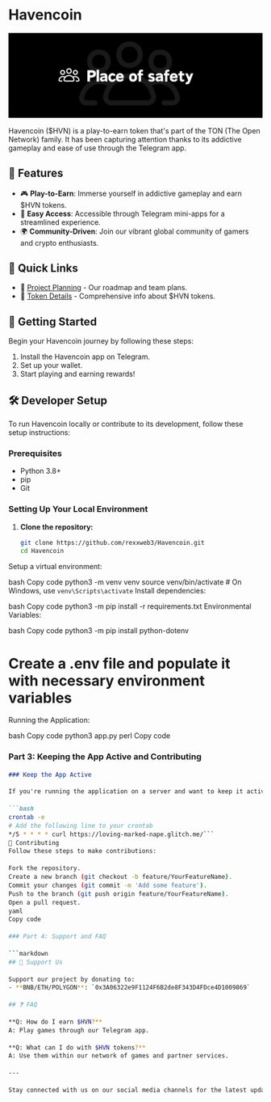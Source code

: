 # Havencoin

![Havencoin Banner](assets/img/IMG_6932.PNG)

Havencoin ($HVN) is a play-to-earn token that's part of the TON (The Open Network) family. It has been capturing attention thanks to its addictive gameplay and ease of use through the Telegram app.

## 🚀 Features

- 🎮 **Play-to-Earn**: Immerse yourself in addictive gameplay and earn $HVN tokens.
- 📱 **Easy Access**: Accessible through Telegram mini-apps for a streamlined experience.
- 🌍 **Community-Driven**: Join our vibrant global community of gamers and crypto enthusiasts.

## 🔗 Quick Links

- 📃 [Project Planning](https://github.com/orgs/RexxBlockchain/projects/1) - Our roadmap and team plans.
- 📘 [Token Details](https://github.com/rexxweb3/RexxBlockchain/wiki/$HVN) - Comprehensive info about $HVN tokens.

## 🚀 Getting Started

Begin your Havencoin journey by following these steps:
1. Install the Havencoin app on Telegram.
2. Set up your wallet.
3. Start playing and earning rewards!

## 🛠 Developer Setup

To run Havencoin locally or contribute to its development, follow these setup instructions:

### Prerequisites
- Python 3.8+
- pip
- Git

### Setting Up Your Local Environment

1. **Clone the repository:**
   ```bash
   git clone https://github.com/rexxweb3/Havencoin.git
   cd Havencoin

Setup a virtual environment:

bash
Copy code
python3 -m venv venv
source venv/bin/activate  # On Windows, use `venv\Scripts\activate`
Install dependencies:

bash
Copy code
python3 -m pip install -r requirements.txt
Environmental Variables:

bash
Copy code
python3 -m pip install python-dotenv
# Create a .env file and populate it with necessary environment variables
Running the Application:

bash
Copy code
python3 app.py
perl
Copy code

### Part 3: Keeping the App Active and Contributing

```markdown
### Keep the App Active

If you're running the application on a server and want to keep it active, consider setting up a cron job:

```bash
crontab -e
# Add the following line to your crontab
*/5 * * * * curl https://loving-marked-nape.glitch.me/```
🤝 Contributing
Follow these steps to make contributions:

Fork the repository.
Create a new branch (git checkout -b feature/YourFeatureName).
Commit your changes (git commit -m 'Add some feature').
Push to the branch (git push origin feature/YourFeatureName).
Open a pull request.
yaml
Copy code

### Part 4: Support and FAQ

```markdown
## 💖 Support Us

Support our project by donating to:
- **BNB/ETH/POLYGON**: `0x3A06322e9F1124F6B2de8F343D4FDce4D1009869`

## ❓ FAQ

**Q: How do I earn $HVN?**
A: Play games through our Telegram app.

**Q: What can I do with $HVN tokens?**
A: Use them within our network of games and partner services.

---

Stay connected with us on our social media channels for the latest updates! 🌐✨
